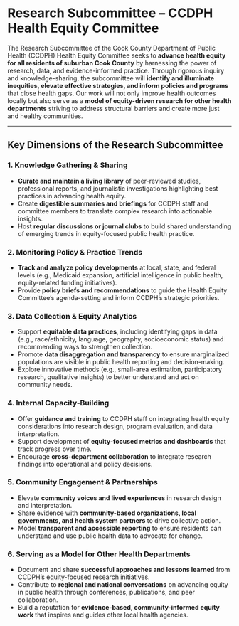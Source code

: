 # Research Subcommittee – CCDPH Health Equity Committee

The Research Subcommittee of the Cook County Department of Public Health (CCDPH) Health Equity Committee seeks to **advance health equity for all residents of suburban Cook County** by harnessing the power of research, data, and evidence-informed practice. Through rigorous inquiry and knowledge-sharing, the subcommittee will **identify and illuminate inequities, elevate effective strategies, and inform policies and programs** that close health gaps. Our work will not only improve health outcomes locally but also serve as a **model of equity-driven research for other health departments** striving to address structural barriers and create more just and healthy communities.

---

## Key Dimensions of the Research Subcommittee

### 1. Knowledge Gathering & Sharing
- **Curate and maintain a living library** of peer-reviewed studies, professional reports, and journalistic investigations highlighting best practices in advancing health equity.
- Create **digestible summaries and briefings** for CCDPH staff and committee members to translate complex research into actionable insights.
- Host **regular discussions or journal clubs** to build shared understanding of emerging trends in equity-focused public health practice.

### 2. Monitoring Policy & Practice Trends
- **Track and analyze policy developments** at local, state, and federal levels (e.g., Medicaid expansion, artificial intelligence in public health, equity-related funding initiatives).
- Provide **policy briefs and recommendations** to guide the Health Equity Committee’s agenda-setting and inform CCDPH’s strategic priorities.

### 3. Data Collection & Equity Analytics
- Support **equitable data practices**, including identifying gaps in data (e.g., race/ethnicity, language, geography, socioeconomic status) and recommending ways to strengthen collection.
- Promote **data disaggregation and transparency** to ensure marginalized populations are visible in public health reporting and decision-making.
- Explore innovative methods (e.g., small-area estimation, participatory research, qualitative insights) to better understand and act on community needs.

### 4. Internal Capacity-Building
- Offer **guidance and training** to CCDPH staff on integrating health equity considerations into research design, program evaluation, and data interpretation.
- Support development of **equity-focused metrics and dashboards** that track progress over time.
- Encourage **cross-department collaboration** to integrate research findings into operational and policy decisions.

### 5. Community Engagement & Partnerships
- Elevate **community voices and lived experiences** in research design and interpretation.
- Share evidence with **community-based organizations, local governments, and health system partners** to drive collective action.
- Model **transparent and accessible reporting** to ensure residents can understand and use public health data to advocate for change.

### 6. Serving as a Model for Other Health Departments
- Document and share **successful approaches and lessons learned** from CCDPH’s equity-focused research initiatives.
- Contribute to **regional and national conversations** on advancing equity in public health through conferences, publications, and peer collaboration.
- Build a reputation for **evidence-based, community-informed equity work** that inspires and guides other local health agencies.
